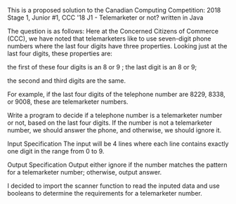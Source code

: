 This is a proposed solution to the Canadian Computing Competition: 2018 Stage 1, Junior #1, CCC '18 J1 - Telemarketer or not? written in Java

The question is as follows: 
Here at the Concerned Citizens of Commerce (CCC), we have noted that telemarketers like to use seven-digit phone numbers where the last four digits have three properties. Looking just at the last four digits, these properties are:

the first of these four digits is an 8 or 9
;
the last digit is an 8 or 9;

the second and third digits are the same.

For example, if the last four digits of the telephone number are 8229, 8338, or 9008, these are telemarketer numbers.

Write a program to decide if a telephone number is a telemarketer number or not, based on the last four digits. If the number is not a telemarketer number, we should answer the phone, and otherwise, we should ignore it.

Input Specification
The input will be 4 lines where each line contains exactly one digit in the range from 0 to 9.

Output Specification
Output either ignore if the number matches the pattern for a telemarketer number; otherwise, output answer.

I decided to import the scanner function to read the inputed data and use booleans to determine the requirements for a telemarketer number. 
